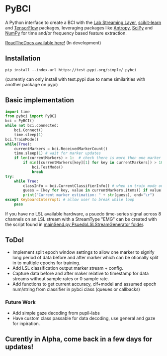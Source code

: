 # PyBCI
A Python interface to create a BCI with the [Lab Streaming Layer](https://github.com/sccn/labstreaminglayer), [scikit-learn](https://scikit-learn.org/stable/#) and [TensorFlow](https://www.tensorflow.org/install) packages, leveraging packages like [Antropy](https://github.com/raphaelvallat/antropy), [SciPy](https://scipy.org/) and [NumPy](https://numpy.org/) for time and/or frequency based feature extraction.

[ReadTheDocs available here!](https://pybci.readthedocs.io/en/latest/) (In development)

## Installation
```
pip install --index-url https://test.pypi.org/simple/ pybci
```
(currently can only install with test.pypi due to name similarities with another package on pypi)

## Basic implementation
```python
import time
from pybci import PyBCI
bci = PyBCI()
while not bci.connected:
    bci.Connect()
    time.sleep(1)
bci.TrainMode()
while(True):
    currentMarkers = bci.ReceivedMarkerCount()
    time.sleep(1) # wait for marker updates
    if len(currentMarkers) > 1:  # check there is more then one marker type received
        if min([currentMarkers[key][1] for key in currentMarkers]) > 10:
            bci.TestMode()
            break 
try:
    while True:
        classInfo = bci.CurrentClassifierInfo() # when in train mode only y_pred returned
        guess = [key for key, value in currentMarkers.items() if value[0] == classInfo["y_pred"]]
        print("Current marker estimation: " + str(guess), end="\r")
except KeyboardInterrupt: # allow user to break while loop
    pass
```
If you have no LSL available hardware, a psuedo time-series signal across 8 channels on an LSL stream with a StreamType "EMG" can be created with the script found in [mainSend.py PsuedoLSLStreamGenerator folder](https://github.com/LMBooth/pybci/blob/main/pybci/Examples/PsuedoLSLStreamGenerator/mainSend.py). 

## ToDo!
- Implement split epoch window settings to allow one marker to signify long period of data before and after marker which can be otionally split in to multiple epochs for training.
- Add LSL classification output marker stream + config.
- Capture data before and after maker relative to timestamp for data streams without sample rates or 0 sample rate.
- Add functions to get current accuracy, clf+model and assumed epoch num/string from classifier in pybci class (queues or callbacks)
### Future Work
- Add simple gaze decoding from pupil-labs
- Have custom class passable for data decoding, use general and gaze for inpiration. 
## Curently in Alpha, come back in a few days for updates!
